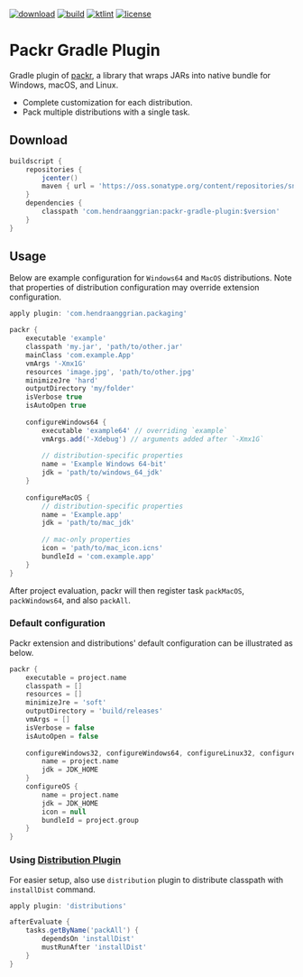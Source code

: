 [![download](https://api.bintray.com/packages/hendraanggrian/maven/packr-gradle-plugin/images/download.svg)](https://bintray.com/hendraanggrian/maven/packr-gradle-plugin/_latestVersion)
[![build](https://travis-ci.com/hendraanggrian/packr-gradle-plugin.svg)](https://travis-ci.com/hendraanggrian/packr-gradle-plugin)
[![ktlint](https://img.shields.io/badge/code%20style-%E2%9D%A4-FF4081.svg)](https://ktlint.github.io/)
[![license](https://img.shields.io/github/license/hendraanggrian/packr-gradle-plugin)](http://www.apache.org/licenses/LICENSE-2.0)

Packr Gradle Plugin
===================
Gradle plugin of [packr], a library that wraps JARs into native bundle for Windows, macOS, and Linux.
* Complete customization for each distribution.
* Pack multiple distributions with a single task.

Download
--------
```gradle
buildscript {
    repositories {
        jcenter()
        maven { url = 'https://oss.sonatype.org/content/repositories/snapshots/' }
    }
    dependencies {
        classpath 'com.hendraanggrian:packr-gradle-plugin:$version'
    }
}
```

Usage
-----
Below are example configuration for `Windows64` and `MacOS` distributions.
Note that properties of distribution configuration may override extension configuration.

```gradle
apply plugin: 'com.hendraanggrian.packaging'

packr {
    executable 'example'
    classpath 'my.jar', 'path/to/other.jar'
    mainClass 'com.example.App'
    vmArgs '-Xmx1G'
    resources 'image.jpg', 'path/to/other.jpg'
    minimizeJre 'hard'
    outputDirectory 'my/folder'   
    isVerbose true
    isAutoOpen true
    
    configureWindows64 {
        executable 'example64' // overriding `example`
        vmArgs.add('-Xdebug') // arguments added after `-Xmx1G`
        
        // distribution-specific properties
        name = 'Example Windows 64-bit'
        jdk = 'path/to/windows_64_jdk'
    }
    
    configureMacOS {
        // distribution-specific properties
        name = 'Example.app'
        jdk = 'path/to/mac_jdk'
        
        // mac-only properties
        icon = 'path/to/mac_icon.icns'
        bundleId = 'com.example.app'
    }
}
```

After project evaluation, packr will then register task `packMacOS`, `packWindows64`, and also `packAll`.

### Default configuration
Packr extension and distributions' default configuration can be illustrated as below.

```gradle
packr {
    executable = project.name
    classpath = []
    resources = []
    minimizeJre = 'soft'
    outputDirectory = 'build/releases'
    vmArgs = []
    isVerbose = false
    isAutoOpen = false
    
    configureWindows32, configureWindows64, configureLinux32, configureLinux64 {
        name = project.name
        jdk = JDK_HOME
    }
    configureOS {
        name = project.name
        jdk = JDK_HOME
        icon = null
        bundleId = project.group
    }
}
```

### Using [Distribution Plugin]
For easier setup, also use `distribution` plugin to distribute classpath with `installDist` command.

```gradle
apply plugin: 'distributions'

afterEvaluate {
    tasks.getByName('packAll') {
        dependsOn 'installDist'
        mustRunAfter 'installDist'
    }
}
```
    
[packr]: https://github.com/libgdx/packr
[Distribution Plugin]: https://docs.gradle.org/current/userguide/distribution_plugin.html
